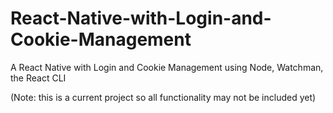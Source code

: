 # React-Native-with-Login-and-Cookie-Management

A React Native with Login and Cookie Management using Node, Watchman, the React CLI

(Note: this is a current project so all functionality may not be included yet)
